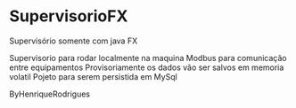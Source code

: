 # SupervisorioFX
Supervisório somente com java FX

Supervisorio para rodar localmente na maquina 
Modbus para comunicação entre equipamentos
Provisoriamente os dados vão ser salvos em memoria volatil 
Pojeto para serem persistida em MySql

ByHenriqueRodrigues
